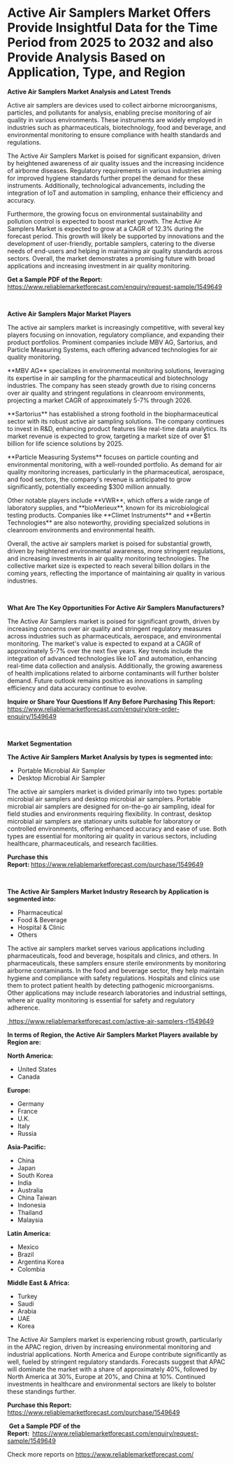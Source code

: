 <p><h1>Active Air Samplers Market Offers Provide Insightful Data for the Time Period from 2025 to 2032 and also Provide Analysis Based on Application, Type, and Region</h1></p><p><strong>Active Air Samplers Market Analysis and Latest Trends</strong></p>
<p><p>Active air samplers are devices used to collect airborne microorganisms, particles, and pollutants for analysis, enabling precise monitoring of air quality in various environments. These instruments are widely employed in industries such as pharmaceuticals, biotechnology, food and beverage, and environmental monitoring to ensure compliance with health standards and regulations.</p><p>The Active Air Samplers Market is poised for significant expansion, driven by heightened awareness of air quality issues and the increasing incidence of airborne diseases. Regulatory requirements in various industries aiming for improved hygiene standards further propel the demand for these instruments. Additionally, technological advancements, including the integration of IoT and automation in sampling, enhance their efficiency and accuracy.</p><p>Furthermore, the growing focus on environmental sustainability and pollution control is expected to boost market growth. The Active Air Samplers Market is expected to grow at a CAGR of 12.3% during the forecast period. This growth will likely be supported by innovations and the development of user-friendly, portable samplers, catering to the diverse needs of end-users and helping in maintaining air quality standards across sectors. Overall, the market demonstrates a promising future with broad applications and increasing investment in air quality monitoring.</p></p>
<p><strong>Get a Sample PDF of the Report:&nbsp;</strong> <a href="https://www.reliablemarketforecast.com/enquiry/request-sample/1549649?utm_campaign=1140&utm_medium=2&utm_source=Github&utm_content=ia&utm_term=17022025&utm_id=active-air-samplers">https://www.reliablemarketforecast.com/enquiry/request-sample/1549649</a></p>
<p>&nbsp;</p>
<p><strong>Active Air Samplers Major Market Players</strong></p>
<p><p>The active air samplers market is increasingly competitive, with several key players focusing on innovation, regulatory compliance, and expanding their product portfolios. Prominent companies include MBV AG, Sartorius, and Particle Measuring Systems, each offering advanced technologies for air quality monitoring.</p><p>**MBV AG** specializes in environmental monitoring solutions, leveraging its expertise in air sampling for the pharmaceutical and biotechnology industries. The company has seen steady growth due to rising concerns over air quality and stringent regulations in cleanroom environments, projecting a market CAGR of approximately 5-7% through 2026.</p><p>**Sartorius** has established a strong foothold in the biopharmaceutical sector with its robust active air sampling solutions. The company continues to invest in R&D, enhancing product features like real-time data analytics. Its market revenue is expected to grow, targeting a market size of over $1 billion for life science solutions by 2025.</p><p>**Particle Measuring Systems** focuses on particle counting and environmental monitoring, with a well-rounded portfolio. As demand for air quality monitoring increases, particularly in the pharmaceutical, aerospace, and food sectors, the company's revenue is anticipated to grow significantly, potentially exceeding $300 million annually.</p><p>Other notable players include **VWR**, which offers a wide range of laboratory supplies, and **bioMerieux**, known for its microbiological testing products. Companies like **Climet Instruments** and **Bertin Technologies** are also noteworthy, providing specialized solutions in cleanroom environments and environmental health.</p><p>Overall, the active air samplers market is poised for substantial growth, driven by heightened environmental awareness, more stringent regulations, and increasing investments in air quality monitoring technologies. The collective market size is expected to reach several billion dollars in the coming years, reflecting the importance of maintaining air quality in various industries.</p></p>
<p>&nbsp;</p>
<p><strong>What Are The Key Opportunities For Active Air Samplers Manufacturers?</strong></p>
<p><p>The Active Air Samplers market is poised for significant growth, driven by increasing concerns over air quality and stringent regulatory measures across industries such as pharmaceuticals, aerospace, and environmental monitoring. The market's value is expected to expand at a CAGR of approximately 5-7% over the next five years. Key trends include the integration of advanced technologies like IoT and automation, enhancing real-time data collection and analysis. Additionally, the growing awareness of health implications related to airborne contaminants will further bolster demand. Future outlook remains positive as innovations in sampling efficiency and data accuracy continue to evolve.</p></p>
<p><strong>Inquire or Share Your Questions If Any Before Purchasing This Report:</strong> <a href="https://www.reliablemarketforecast.com/enquiry/pre-order-enquiry/1549649?utm_campaign=1140&utm_medium=2&utm_source=Github&utm_content=ia&utm_term=17022025&utm_id=active-air-samplers">https://www.reliablemarketforecast.com/enquiry/pre-order-enquiry/1549649</a></p>
<p>&nbsp;</p>
<p><strong>Market Segmentation</strong></p>
<p><strong>The Active Air Samplers Market Analysis by types is segmented into:</strong></p>
<p><ul><li>Portable Microbial Air Sampler</li><li>Desktop Microbial Air Sampler</li></ul></p>
<p><p>The active air samplers market is divided primarily into two types: portable microbial air samplers and desktop microbial air samplers. Portable microbial air samplers are designed for on-the-go air sampling, ideal for field studies and environments requiring flexibility. In contrast, desktop microbial air samplers are stationary units suitable for laboratory or controlled environments, offering enhanced accuracy and ease of use. Both types are essential for monitoring air quality in various sectors, including healthcare, pharmaceuticals, and research facilities.</p></p>
<p><strong>Purchase this Report:&nbsp;</strong><a href="https://www.reliablemarketforecast.com/purchase/1549649?utm_campaign=1140&utm_medium=2&utm_source=Github&utm_content=ia&utm_term=17022025&utm_id=active-air-samplers">https://www.reliablemarketforecast.com/purchase/1549649</a></p>
<p>&nbsp;</p>
<p><strong>The Active Air Samplers Market Industry Research by Application is segmented into:</strong></p>
<p><ul><li>Pharmaceutical</li><li>Food & Beverage</li><li>Hospital & Clinic</li><li>Others</li></ul></p>
<p><p>The active air samplers market serves various applications including pharmaceuticals, food and beverage, hospitals and clinics, and others. In pharmaceuticals, these samplers ensure sterile environments by monitoring airborne contaminants. In the food and beverage sector, they help maintain hygiene and compliance with safety regulations. Hospitals and clinics use them to protect patient health by detecting pathogenic microorganisms. Other applications may include research laboratories and industrial settings, where air quality monitoring is essential for safety and regulatory adherence.</p></p>
<p><a href="https://www.reliablemarketforecast.com/active-air-samplers-r1549649?utm_campaign=1140&utm_medium=2&utm_source=Github&utm_content=ia&utm_term=17022025&utm_id=active-air-samplers">&nbsp;https://www.reliablemarketforecast.com/active-air-samplers-r1549649</a></p>
<p><strong>In terms of Region, the Active Air Samplers Market Players available by Region are:</strong></p>
<p>
    <p> <strong> North America: </strong>
        <ul>
            <li>United States</li>
            <li>Canada</li>
        </ul>
        </p> 
    <p> <strong> Europe: </strong>
        <ul>
            <li>Germany</li>
            <li>France</li>
            <li>U.K.</li>
            <li>Italy</li>
            <li>Russia</li>
        </ul>
        </p> 
    <p> <strong> Asia-Pacific: </strong>
        <ul>
            <li>China</li>
            <li>Japan</li>
            <li>South Korea</li>
            <li>India</li>
            <li>Australia</li>
            <li>China Taiwan</li>
            <li>Indonesia</li>
            <li>Thailand</li>
            <li>Malaysia</li>
        </ul>
        </p> 
    <p> <strong> Latin America: </strong>
        <ul>
            <li>Mexico</li>
            <li>Brazil</li>
            <li>Argentina Korea</li>
            <li>Colombia</li>
        </ul>
        </p> 
    <p> <strong> Middle East & Africa: </strong>
        <ul>
            <li>Turkey</li>
            <li>Saudi</li>
            <li>Arabia</li>
            <li>UAE</li>
            <li>Korea</li>
        </ul>
    </p>
    </p>
<p><p>The Active Air Samplers market is experiencing robust growth, particularly in the APAC region, driven by increasing environmental monitoring and industrial applications. North America and Europe contribute significantly as well, fueled by stringent regulatory standards. Forecasts suggest that APAC will dominate the market with a share of approximately 40%, followed by North America at 30%, Europe at 20%, and China at 10%. Continued investments in healthcare and environmental sectors are likely to bolster these standings further.</p></p>
<p><strong>Purchase this Report: </strong><a href="https://www.reliablemarketforecast.com/purchase/1549649?utm_campaign=1140&utm_medium=2&utm_source=Github&utm_content=ia&utm_term=17022025&utm_id=active-air-samplers">https://www.reliablemarketforecast.com/purchase/1549649</a></p>
<p>&nbsp;<strong>Get a Sample PDF of the Report:&nbsp;&nbsp;</strong><a href="https://www.reliablemarketforecast.com/enquiry/request-sample/1549649?utm_campaign=1140&utm_medium=2&utm_source=Github&utm_content=ia&utm_term=17022025&utm_id=active-air-samplers">https://www.reliablemarketforecast.com/enquiry/request-sample/1549649</a></p>
<p><strong></strong></p>
<p>Check more reports on <a href="https://www.reliablemarketforecast.com/?utm_campaign=1140&utm_medium=2&utm_source=Github&utm_content=ia&utm_term=17022025&utm_id=active-air-samplers">https://www.reliablemarketforecast.com/</a></p>